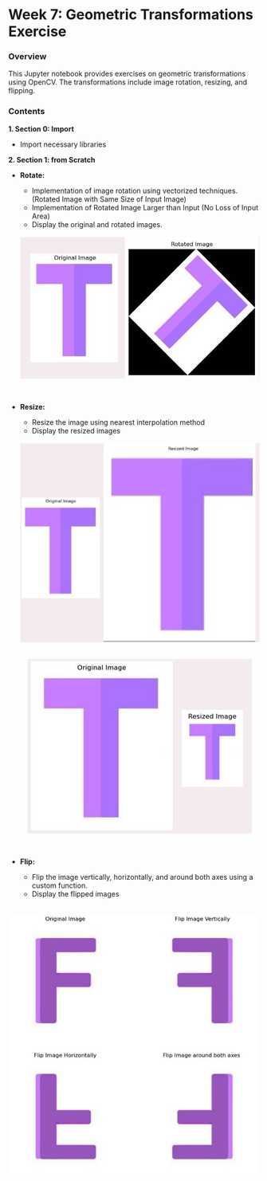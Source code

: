 # Week 7: Geometric Transformations Exercise

### **Overview**

This Jupyter notebook provides exercises on geometric transformations using OpenCV. The transformations include image rotation, resizing, and flipping.

### **Contents**

**1. Section 0: Import**
- Import necessary libraries

**2. Section 1: from Scratch**

- **Rotate:** 
  - Implementation of image rotation using vectorized techniques. (Rotated Image with Same Size of Input Image)
  - Implementation of Rotated Image Larger than Input (No Loss of Input Area)
  - Display the original and rotated images.<br><br>
  <div align="center">
      <img src="data/rotated_img_result.jpg" alt="" width="" height="" align="center">
  </div><br><br>

- **Resize:**
  - Resize the image using nearest interpolation method
  - Display the resized images<br><br>
 
  <div align="center">
      <img src="data/resized_img_result.jpg" alt="" width="" height="" align="center">
  </div><br><br>

  <div align="center">
      <img src="data/resized_image_result.jpg" alt="" width="" height="" align="center">
  </div><br><br>

 - **Flip:**
   - Flip the image vertically, horizontally, and around both axes using a custom function.
   - Display the flipped images<br><br>

 <div align="center">
      <img src="data/flip_img_result.jpg" alt="" width="" height="" align="center">
  </div><br><br>

